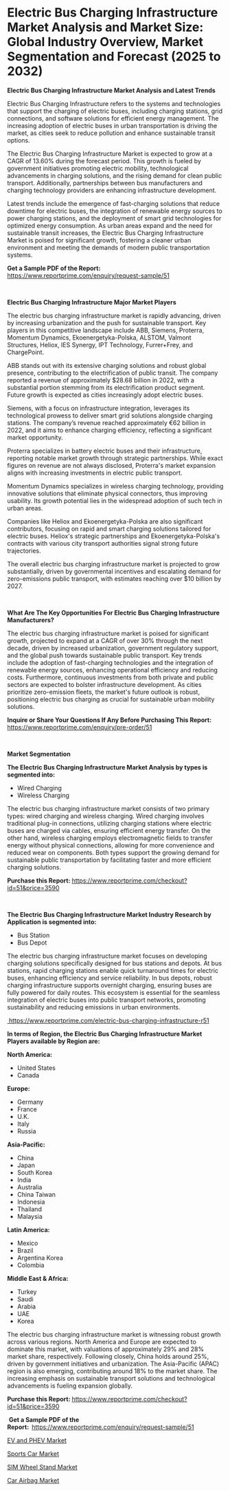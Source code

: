 <p><h1>Electric Bus Charging Infrastructure Market Analysis and Market Size: Global Industry Overview, Market Segmentation and Forecast (2025 to 2032)</h1></p><p><strong>Electric Bus Charging Infrastructure Market Analysis and Latest Trends</strong></p>
<p><p>Electric Bus Charging Infrastructure refers to the systems and technologies that support the charging of electric buses, including charging stations, grid connections, and software solutions for efficient energy management. The increasing adoption of electric buses in urban transportation is driving the market, as cities seek to reduce pollution and enhance sustainable transit options.</p><p>The Electric Bus Charging Infrastructure Market is expected to grow at a CAGR of 13.60% during the forecast period. This growth is fueled by government initiatives promoting electric mobility, technological advancements in charging solutions, and the rising demand for clean public transport. Additionally, partnerships between bus manufacturers and charging technology providers are enhancing infrastructure development. </p><p>Latest trends include the emergence of fast-charging solutions that reduce downtime for electric buses, the integration of renewable energy sources to power charging stations, and the deployment of smart grid technologies for optimized energy consumption. As urban areas expand and the need for sustainable transit increases, the Electric Bus Charging Infrastructure Market is poised for significant growth, fostering a cleaner urban environment and meeting the demands of modern public transportation systems.</p></p>
<p><strong>Get a Sample PDF of the Report:&nbsp;</strong> <a href="https://www.reportprime.com/enquiry/request-sample/51?utm_campaign=2195&utm_medium=2&utm_source=Github&utm_content=ia&utm_term=17032025&utm_id=electric-bus-charging-infrastructure">https://www.reportprime.com/enquiry/request-sample/51</a></p>
<p>&nbsp;</p>
<p><strong>Electric Bus Charging Infrastructure Major Market Players</strong></p>
<p><p>The electric bus charging infrastructure market is rapidly advancing, driven by increasing urbanization and the push for sustainable transport. Key players in this competitive landscape include ABB, Siemens, Proterra, Momentum Dynamics, Ekoenergetyka-Polska, ALSTOM, Valmont Structures, Heliox, IES Synergy, IPT Technology, Furrer+Frey, and ChargePoint.</p><p>ABB stands out with its extensive charging solutions and robust global presence, contributing to the electrification of public transit. The company reported a revenue of approximately $28.68 billion in 2022, with a substantial portion stemming from its electrification product segment. Future growth is expected as cities increasingly adopt electric buses.</p><p>Siemens, with a focus on infrastructure integration, leverages its technological prowess to deliver smart grid solutions alongside charging stations. The company’s revenue reached approximately €62 billion in 2022, and it aims to enhance charging efficiency, reflecting a significant market opportunity.</p><p>Proterra specializes in battery electric buses and their infrastructure, reporting notable market growth through strategic partnerships. While exact figures on revenue are not always disclosed, Proterra's market expansion aligns with increasing investments in electric public transport.</p><p>Momentum Dynamics specializes in wireless charging technology, providing innovative solutions that eliminate physical connectors, thus improving usability. Its growth potential lies in the widespread adoption of such tech in urban areas.</p><p>Companies like Heliox and Ekoenergetyka-Polska are also significant contributors, focusing on rapid and smart charging solutions tailored for electric buses. Heliox's strategic partnerships and Ekoenergetyka-Polska's contracts with various city transport authorities signal strong future trajectories.</p><p>The overall electric bus charging infrastructure market is projected to grow substantially, driven by governmental incentives and escalating demand for zero-emissions public transport, with estimates reaching over $10 billion by 2027.</p></p>
<p>&nbsp;</p>
<p><strong>What Are The Key Opportunities For Electric Bus Charging Infrastructure Manufacturers?</strong></p>
<p><p>The electric bus charging infrastructure market is poised for significant growth, projected to expand at a CAGR of over 30% through the next decade, driven by increased urbanization, government regulatory support, and the global push towards sustainable public transport. Key trends include the adoption of fast-charging technologies and the integration of renewable energy sources, enhancing operational efficiency and reducing costs. Furthermore, continuous investments from both private and public sectors are expected to bolster infrastructure development. As cities prioritize zero-emission fleets, the market's future outlook is robust, positioning electric bus charging as crucial for sustainable urban mobility solutions.</p></p>
<p><strong>Inquire or Share Your Questions If Any Before Purchasing This Report:</strong> <a href="https://www.reportprime.com/enquiry/pre-order/51?utm_campaign=2195&utm_medium=2&utm_source=Github&utm_content=ia&utm_term=17032025&utm_id=electric-bus-charging-infrastructure">https://www.reportprime.com/enquiry/pre-order/51</a></p>
<p>&nbsp;</p>
<p><strong>Market Segmentation</strong></p>
<p><strong>The Electric Bus Charging Infrastructure Market Analysis by types is segmented into:</strong></p>
<p><ul><li>Wired Charging</li><li>Wireless Charging</li></ul></p>
<p><p>The electric bus charging infrastructure market consists of two primary types: wired charging and wireless charging. Wired charging involves traditional plug-in connections, utilizing charging stations where electric buses are charged via cables, ensuring efficient energy transfer. On the other hand, wireless charging employs electromagnetic fields to transfer energy without physical connections, allowing for more convenience and reduced wear on components. Both types support the growing demand for sustainable public transportation by facilitating faster and more efficient charging solutions.</p></p>
<p><strong>Purchase this Report:&nbsp;</strong><a href="https://www.reportprime.com/checkout?id=51&price=3590&utm_campaign=2195&utm_medium=2&utm_source=Github&utm_content=ia&utm_term=17032025&utm_id=electric-bus-charging-infrastructure">https://www.reportprime.com/checkout?id=51&price=3590</a></p>
<p>&nbsp;</p>
<p><strong>The Electric Bus Charging Infrastructure Market Industry Research by Application is segmented into:</strong></p>
<p><ul><li>Bus Station</li><li>Bus Depot</li></ul></p>
<p><p>The electric bus charging infrastructure market focuses on developing charging solutions specifically designed for bus stations and depots. At bus stations, rapid charging stations enable quick turnaround times for electric buses, enhancing efficiency and service reliability. In bus depots, robust charging infrastructure supports overnight charging, ensuring buses are fully powered for daily routes. This ecosystem is essential for the seamless integration of electric buses into public transport networks, promoting sustainability and reducing emissions in urban environments.</p></p>
<p><a href="https://www.reportprime.com/electric-bus-charging-infrastructure-r51?utm_campaign=2195&utm_medium=2&utm_source=Github&utm_content=ia&utm_term=17032025&utm_id=electric-bus-charging-infrastructure">&nbsp;https://www.reportprime.com/electric-bus-charging-infrastructure-r51</a></p>
<p><strong>In terms of Region, the Electric Bus Charging Infrastructure Market Players available by Region are:</strong></p>
<p>
    <p> <strong> North America: </strong>
        <ul>
            <li>United States</li>
            <li>Canada</li>
        </ul>
        </p> 
    <p> <strong> Europe: </strong>
        <ul>
            <li>Germany</li>
            <li>France</li>
            <li>U.K.</li>
            <li>Italy</li>
            <li>Russia</li>
        </ul>
        </p> 
    <p> <strong> Asia-Pacific: </strong>
        <ul>
            <li>China</li>
            <li>Japan</li>
            <li>South Korea</li>
            <li>India</li>
            <li>Australia</li>
            <li>China Taiwan</li>
            <li>Indonesia</li>
            <li>Thailand</li>
            <li>Malaysia</li>
        </ul>
        </p> 
    <p> <strong> Latin America: </strong>
        <ul>
            <li>Mexico</li>
            <li>Brazil</li>
            <li>Argentina Korea</li>
            <li>Colombia</li>
        </ul>
        </p> 
    <p> <strong> Middle East & Africa: </strong>
        <ul>
            <li>Turkey</li>
            <li>Saudi</li>
            <li>Arabia</li>
            <li>UAE</li>
            <li>Korea</li>
        </ul>
    </p>
    </p>
<p><p>The electric bus charging infrastructure market is witnessing robust growth across various regions. North America and Europe are expected to dominate this market, with valuations of approximately 29% and 28% market share, respectively. Following closely, China holds around 25%, driven by government initiatives and urbanization. The Asia-Pacific (APAC) region is also emerging, contributing around 18% to the market share. The increasing emphasis on sustainable transport solutions and technological advancements is fueling expansion globally.</p></p>
<p><strong>Purchase this Report: </strong><a href="https://www.reportprime.com/checkout?id=51&price=3590&utm_campaign=2195&utm_medium=2&utm_source=Github&utm_content=ia&utm_term=17032025&utm_id=electric-bus-charging-infrastructure">https://www.reportprime.com/checkout?id=51&price=3590</a></p>
<p>&nbsp;<strong>Get a Sample PDF of the Report:&nbsp;&nbsp;</strong><a href="https://www.reportprime.com/enquiry/request-sample/51?utm_campaign=2195&utm_medium=2&utm_source=Github&utm_content=ia&utm_term=17032025&utm_id=electric-bus-charging-infrastructure">https://www.reportprime.com/enquiry/request-sample/51</a></p>
<p><strong></strong></p>
<p><p><a href="https://github.com/fettycahow90/Market-Research-Report-List-1/blob/main/ev-and-phev-market.md?utm_campaign=2195&utm_medium=2&utm_source=Github&utm_content=ia&utm_term=17032025&utm_id=electric-bus-charging-infrastructure">EV and PHEV Market</a></p><p><a href="https://github.com/JakirUddin511/Market-Research-Report-List-2/blob/main/sports-car-market.md?utm_campaign=2195&utm_medium=2&utm_source=Github&utm_content=ia&utm_term=17032025&utm_id=electric-bus-charging-infrastructure">Sports Car Market</a></p><p><a href="https://github.com/ChiragRP21/Market-Research-Report-List-7/blob/main/sim-wheel-stand-market.md?utm_campaign=2195&utm_medium=2&utm_source=Github&utm_content=ia&utm_term=17032025&utm_id=electric-bus-charging-infrastructure">SIM Wheel Stand Market</a></p><p><a href="https://github.com/zahrigayda1h/Market-Research-Report-List-1/blob/main/car-airbag-market.md?utm_campaign=2195&utm_medium=2&utm_source=Github&utm_content=ia&utm_term=17032025&utm_id=electric-bus-charging-infrastructure">Car Airbag Market</a></p></p>